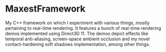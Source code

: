 # MaxestFramework
My C++ framework on which I experiment with various things, mostly pertaining to real-time rendering. It features a bunch of real-time rendering demos implemented using Direct3D 11. The demos depict effects like temporal anti-aliasing, screen-space ambient occlusion and my novel contact-hardening soft shadows implementation, among other things.
